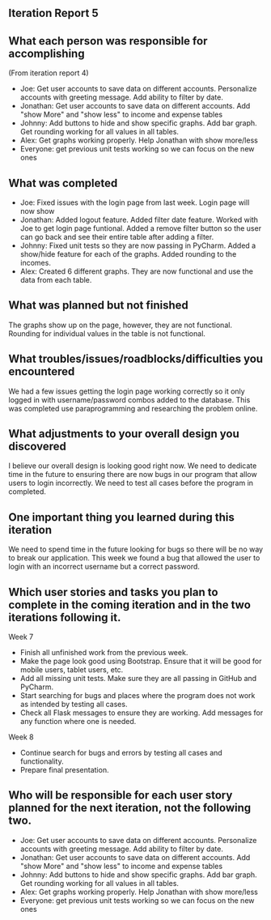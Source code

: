 Iteration Report 5
-----------------------

What each person was responsible for accomplishing
-----------------------
(From iteration report 4)
 - Joe: Get user accounts to save data on different accounts.  Personalize accounts with greeting message. Add ability to filter by date.
 - Jonathan: Get user accounts to save data on different accounts.  Add "show More" and "show less" to income and expense tables
 - Johnny: Add buttons to hide and show specific graphs.  Add bar graph. Get rounding working for all values in all tables. 
 - Alex: Get graphs working properly.  Help Jonathan with show more/less
 - Everyone: get previous unit tests working so we can focus on the new ones


What was completed
-----------------------
 - Joe: Fixed issues with the login page from last week. Login page will now show 
 - Jonathan: Added logout feature. Added filter date feature. Worked with Joe to get login page funtional. Added a remove filter button 
so the user can go back and see their entire table after adding a filter.
 - Johnny: Fixed unit tests so they are now passing in PyCharm. Added a show/hide feature for each of the graphs. Added rounding to the incomes.
 - Alex: Created 6 different graphs. They are now functional and use the data from each table.


What was planned but not finished
-----------------------
The graphs show up on the page, however, they are not functional.  Rounding for individual values in the table is not functional.


What troubles/issues/roadblocks/difficulties you encountered
-----------------------
We had a few issues getting the login page working correctly so it only logged in with username/password combos added to the database. This was completed use paraprogramming and researching
the problem online. 


What adjustments to your overall design you discovered
-----------------------
I believe our overall design is looking good right now. We need to dedicate time in the future to ensuring there are now bugs in our program that allow users to login incorrectly. We need
to test all cases before the program in completed.


One important thing you learned during this iteration
-----------------------
We need to spend time in the future looking for bugs so there will be no way to break our application. This week we found a bug that allowed the user to login with an incorrect username
but a correct password.


Which user stories and tasks you plan to complete in the coming iteration and in the two iterations following it.
----------------------- 
Week 7
 - Finish all unfinished work from the previous week.
 - Make the page look good using Bootstrap. Ensure that it will be good for mobile users, tablet users, etc.
 - Add all missing unit tests. Make sure they are all passing in GitHub and PyCharm.
 - Start searching for bugs and places where the program does not work as intended by testing all cases.
 - Check all Flask messages to ensure they are working. Add messages for any function where one is needed.

Week 8 
 - Continue search for bugs and errors by testing all cases and functionality. 
 - Prepare final presentation. 


Who will be responsible for each user story planned for the next iteration, not the following two.
-----------------------

 - Joe: Get user accounts to save data on different accounts.  Personalize accounts with greeting message. Add ability to filter by date.
 - Jonathan: Get user accounts to save data on different accounts.  Add "show More" and "show less" to income and expense tables
 - Johnny: Add buttons to hide and show specific graphs.  Add bar graph. Get rounding working for all values in all tables. 
 - Alex: Get graphs working properly.  Help Jonathan with show more/less
 - Everyone: get previous unit tests working so we can focus on the new ones